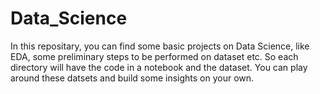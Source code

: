 # Data_Science

In this repositary, you can find some basic projects on Data Science, like EDA, some preliminary steps to be performed on dataset etc.
So each directory will have the code in a notebook and the dataset. You can play around these datsets and build some insights on your own.
